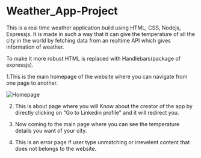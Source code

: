 # Weather_App-Project

This is a real time weather application build using HTML, CSS, Nodejs, Expressjs. It is made in such a way that it can give the temperature of all the city in the world by fetching data from an realtime API which gives information of weather.

To make it more robust HTML is replaced with Handlebars(package of expressjs).

1.This is the main homepage of the website where you can navigate from one page to another.

![Homepage](https://user-images.githubusercontent.com/74069155/127822923-2a98dc93-86b5-4dcd-bee0-638865dd52aa.jpg)

2. This is about page where you will Know about the creator of the app by directly clicking on "Go to Linkedin profile" and it will redirect you.


3. Now coming to the main page where you can see the temperature details you want of your city.


4. This is an error page if user type unmatching or irrevelent content that does not belongs to the website.

